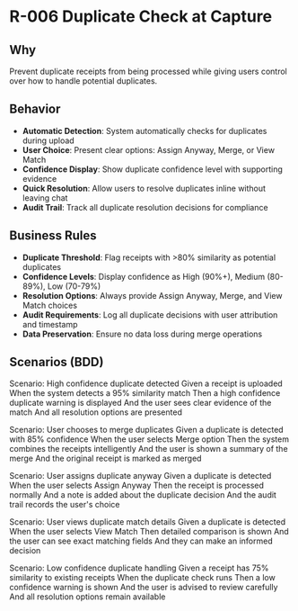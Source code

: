 # R-006 Duplicate Check at Capture

## Why
Prevent duplicate receipts from being processed while giving users control over how to handle potential duplicates.

## Behavior
- **Automatic Detection**: System automatically checks for duplicates during upload
- **User Choice**: Present clear options: Assign Anyway, Merge, or View Match
- **Confidence Display**: Show duplicate confidence level with supporting evidence
- **Quick Resolution**: Allow users to resolve duplicates inline without leaving chat
- **Audit Trail**: Track all duplicate resolution decisions for compliance

## Business Rules
- **Duplicate Threshold**: Flag receipts with >80% similarity as potential duplicates
- **Confidence Levels**: Display confidence as High (90%+), Medium (80-89%), Low (70-79%)
- **Resolution Options**: Always provide Assign Anyway, Merge, and View Match choices
- **Audit Requirements**: Log all duplicate decisions with user attribution and timestamp
- **Data Preservation**: Ensure no data loss during merge operations

## Scenarios (BDD)
Scenario: High confidence duplicate detected
Given a receipt is uploaded
When the system detects a 95% similarity match
Then a high confidence duplicate warning is displayed
And the user sees clear evidence of the match
And all resolution options are presented

Scenario: User chooses to merge duplicates
Given a duplicate is detected with 85% confidence
When the user selects Merge option
Then the system combines the receipts intelligently
And the user is shown a summary of the merge
And the original receipt is marked as merged

Scenario: User assigns duplicate anyway
Given a duplicate is detected
When the user selects Assign Anyway
Then the receipt is processed normally
And a note is added about the duplicate decision
And the audit trail records the user's choice

Scenario: User views duplicate match details
Given a duplicate is detected
When the user selects View Match
Then detailed comparison is shown
And the user can see exact matching fields
And they can make an informed decision

Scenario: Low confidence duplicate handling
Given a receipt has 75% similarity to existing receipts
When the duplicate check runs
Then a low confidence warning is shown
And the user is advised to review carefully
And all resolution options remain available
